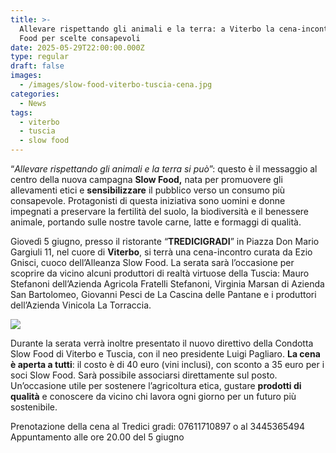 ```yaml
---
title: >-
  Allevare rispettando gli animali e la terra: a Viterbo la cena-incontro Slow
  Food per scelte consapevoli
date: 2025-05-29T22:00:00.000Z
type: regular
draft: false
images:
  - /images/slow-food-viterbo-tuscia-cena.jpg
categories:
  - News
tags:
  - viterbo
  - tuscia
  - slow food
---
```


“*Allevare rispettando gli animali e la terra si può*”: questo è il messaggio al centro della nuova campagna **Slow Food,** nata per promuovere gli allevamenti etici e **sensibilizzare** il pubblico verso un consumo più consapevole. Protagonisti di questa iniziativa sono uomini e donne impegnati a preservare la fertilità del suolo, la biodiversità e il benessere animale, portando sulle nostre tavole carne, latte e formaggi di qualità.

Giovedì 5 giugno, presso il ristorante “**TREDICIGRADI**” in Piazza Don Mario Gargiuli 11, nel cuore di **Viterbo**, si terrà una cena-incontro curata da Ezio Gnisci, cuoco dell’Alleanza Slow Food. La serata sarà l’occasione per scoprire da vicino alcuni produttori di realtà virtuose della Tuscia: Mauro Stefanoni dell’Azienda Agricola Fratelli Stefanoni, Virginia Marsan di Azienda San Bartolomeo, Giovanni Pesci de La Cascina delle Pantane e i produttori dell’Azienda Vinicola La Torraccia.

![](/images/unnamed-1.jpg)

Durante la serata verrà inoltre presentato il nuovo direttivo della Condotta Slow Food di Viterbo e Tuscia, con il neo presidente Luigi Pagliaro. **La cena è aperta a tutti**: il costo è di 40 euro (vini inclusi), con sconto a 35 euro per i soci Slow Food. Sarà possibile associarsi direttamente sul posto. Un’occasione utile per sostenere l’agricoltura etica, gustare **prodotti di qualità** e conoscere da vicino chi lavora ogni giorno per un futuro più sostenibile.

Prenotazione della cena al Tredici gradi: 07611710897 o al 3445365494\
Appuntamento alle ore 20.00 del 5 giugno
